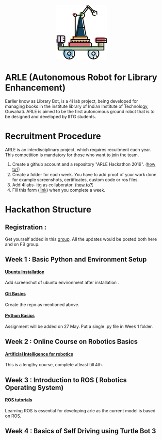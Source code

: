 <p align="center">
    <img src="arlelogo.png">
</p>

# ARLE (Autonomous Robot for Library Enhancement)
Earlier know as Library Bot, is a 4i lab project, being developed for managing books in the institute library of Indian Institute of Technology, Guwahati. ARLE is aimed to be the first autonomous ground robot that is to be designed and developed by IITG students. 


# Recruitment Procedure 
ARLE is an interdisciplinary project, which requires recuitment each year. This competition is mandatory for those who want to join the team.

1. Create a github account and a repository "ARLE Hackathon 2019". ([how to?](https://help.github.com/en/articles/create-a-repo))
2. Create a folder for each week. You have to add proof of your work done for example screenshots, certificates, custom code or ros files.
3. Add 4ilabs-iitg as collaborator. ([how to?](https://stackoverflow.com/questions/7920320/adding-a-collaborator-to-my-free-github-account))
4. Fill this form ([link](https://forms.gle/zRVEVG8h1VXM3np18)) when you complete a week. 



# Hackathon Structure

## Registration : 
Get yourself added in this [group](https://www.facebook.com/groups/452698492158906/). All the updates would be posted both here and on FB group. 

## Week 1 : Basic Python and Environment Setup 
#### [Ubuntu Installation](https://hackernoon.com/installing-ubuntu-18-04-along-with-windows-10-dual-boot-installation-for-deep-learning-f4cd91b58557)

Add screenshot of ubuntu environment after installation .

#### [Git Basics](https://www.youtube.com/watch?v=HVsySz-h9r4&fbclid=IwAR2FFk34aC98E2XloszIIbM0mBaLkS_nXTR28I7Cj87Wo-YqBSmVjHwrIyo)

Create the repo as mentioned above.

#### [Python Basics](https://www.codecademy.com/learn/learn-python-3)

Assignment will be added on 27 May. Put a single .py file in Week 1 folder. 


## Week 2 : Online Course on Robotics Basics

#### [Artificial Intelligence for robotics](https://www.udacity.com/course/artificial-intelligence-for-robotics--cs373)
    
This is a lengthy course, complete atleast till 4th.

## Week 3 : Introduction to ROS ( Robotics Operating System) 

#### [ROS tutorials](http://wiki.ros.org/ROS/Tutorials)

Learning ROS is essential for developing arle as the current model is based on ROS. 

## Week 4 : Basics of Self Driving using Turtle Bot 3


